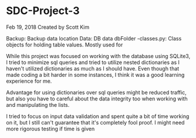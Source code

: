 # SDC-Project-3
Feb 19, 2018
Created by Scott Kim

Backup: Backup data location
Data: DB data dbFolder
-classes.py: Class objects for holding table values. Mostly used for


While this project was focused on working with the database using SQLite3,
I tried to minimize sql queries and tried to utilize nested dictionaries as
I haven't utilized dictionaries as much as I should have.
Even though that made coding a bit harder in some instances, I think it was a
good learning experience for me.

Advantage for using dictionaries over sql queries might be reduced traffic,
but also you have to careful about the data integrity too when working with
and manipulating the lists.

I tried to focus on input data validation and spent quite a bit of time working
on it, but I still can't guarantee that it's completely fool proof. I might need
more rigorous testing if time is given
